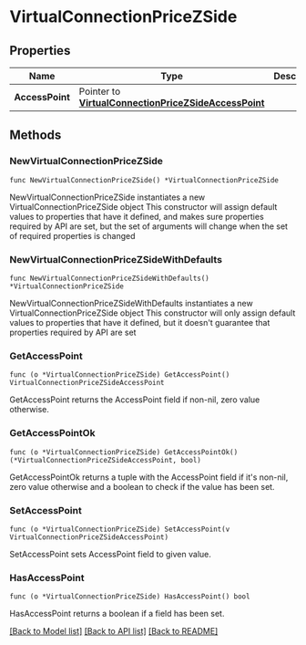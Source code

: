 # VirtualConnectionPriceZSide

## Properties

Name | Type | Description | Notes
------------ | ------------- | ------------- | -------------
**AccessPoint** | Pointer to [**VirtualConnectionPriceZSideAccessPoint**](VirtualConnectionPriceZSideAccessPoint.md) |  | [optional] 

## Methods

### NewVirtualConnectionPriceZSide

`func NewVirtualConnectionPriceZSide() *VirtualConnectionPriceZSide`

NewVirtualConnectionPriceZSide instantiates a new VirtualConnectionPriceZSide object
This constructor will assign default values to properties that have it defined,
and makes sure properties required by API are set, but the set of arguments
will change when the set of required properties is changed

### NewVirtualConnectionPriceZSideWithDefaults

`func NewVirtualConnectionPriceZSideWithDefaults() *VirtualConnectionPriceZSide`

NewVirtualConnectionPriceZSideWithDefaults instantiates a new VirtualConnectionPriceZSide object
This constructor will only assign default values to properties that have it defined,
but it doesn't guarantee that properties required by API are set

### GetAccessPoint

`func (o *VirtualConnectionPriceZSide) GetAccessPoint() VirtualConnectionPriceZSideAccessPoint`

GetAccessPoint returns the AccessPoint field if non-nil, zero value otherwise.

### GetAccessPointOk

`func (o *VirtualConnectionPriceZSide) GetAccessPointOk() (*VirtualConnectionPriceZSideAccessPoint, bool)`

GetAccessPointOk returns a tuple with the AccessPoint field if it's non-nil, zero value otherwise
and a boolean to check if the value has been set.

### SetAccessPoint

`func (o *VirtualConnectionPriceZSide) SetAccessPoint(v VirtualConnectionPriceZSideAccessPoint)`

SetAccessPoint sets AccessPoint field to given value.

### HasAccessPoint

`func (o *VirtualConnectionPriceZSide) HasAccessPoint() bool`

HasAccessPoint returns a boolean if a field has been set.


[[Back to Model list]](../README.md#documentation-for-models) [[Back to API list]](../README.md#documentation-for-api-endpoints) [[Back to README]](../README.md)


